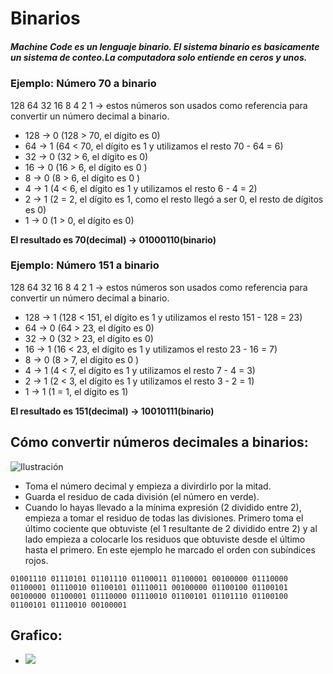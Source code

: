 # Binarios

##### Machine Code es un lenguaje binario. El sistema binario es basicamente un sistema de conteo.La computadora solo entiende en ceros y unos.

### Ejemplo: Número 70 a binario
128 64 32 16 8 4 2 1 → estos números son usados como referencia para convertir un número decimal a binario.
⠀
- 128 → 0 (128 > 70, el dígito es 0)
- 64 → 1 (64 < 70, el dígito es 1 y utilizamos el resto 70 - 64 = 6)
- 32 → 0 (32 > 6, el dígito es 0)
- 16 → 0 (16 > 6, el dígito es 0 )
- 8 → 0 (8 > 6, el dígito es 0 )
- 4 → 1 (4 < 6, el dígito es 1 y utilizamos el resto 6 - 4 = 2)
- 2 → 1 (2 = 2, el dígito es 1, como el resto llegó a ser 0, el resto de dígitos es 0)
- 1 → 0 (1 > 0, el dígito es 0)

**El resultado es 70(decimal) → 01000110(binario)**
⠀

### Ejemplo: Número 151 a binario
128 64 32 16 8 4 2 1 → estos números son usados como referencia para convertir un número decimal a binario.
⠀
- 128 → 1 (128 < 151, el dígito es 1 y utilizamos el resto 151 - 128 = 23)
- 64 → 0 (64 > 23, el dígito es 0)
- 32 → 0 (32 > 23, el dígito es 0)
- 16 → 1 (16 < 23, el dígito es 1 y utilizamos el resto 23 - 16 = 7)
- 8 → 0 (8 > 7, el dígito es 0 )
- 4 → 1 (4 < 7, el dígito es 1 y utilizamos el resto 7 - 4 = 3)
- 2 → 1 (2 < 3, el dígito es 1 y utilizamos el resto 3 - 2 = 1)
- 1 → 1 (1 = 1, el dígito es 1)
⠀

**El resultado es 151(decimal) → 10010111(binario)**


## Cómo convertir números decimales a binarios:
![Ilustración](https://i.imgur.com/XIyQGf0.png)
 - Toma el número decimal y empieza a divirdirlo por la mitad.
 - Guarda el residuo de cada división (el número en verde).
 - Cuando lo hayas llevado a la mínima expresión (2 dividido entre 2), empieza a tomar el residuo de todas las divisiones. Primero toma el último cociente que obtuviste (el 1 resultante de 2 dividido entre 2) y al lado empieza a colocarle los residuos que obtuviste desde el último hasta el primero. En este ejemplo he marcado el orden con subíndices rojos.

```
01001110 01110101 01101110 01100011 01100001 00100000 01110000 01100001 01110010 01100101 01110011 00100000 01100100 01100101 00100000 01100001 01110000 01110010 01100101 01101110 01100100 01100101 01110010 00100001
```
## Grafico:
- ![](https://i.imgur.com/VUGLXaH.png)
